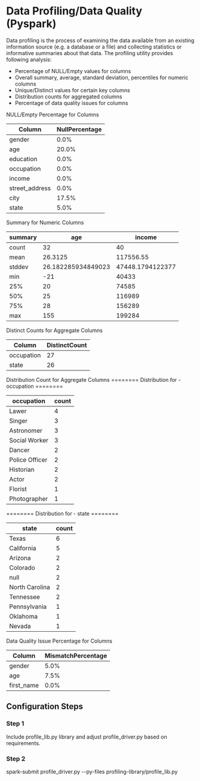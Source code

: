 # Data Profiling/Data Quality (Pyspark)
Data profiling is the process of examining the data available from an existing information source (e.g. a database or a file) and collecting statistics or informative summaries about that data. The profiling utility provides following analysis:

- Percentage of NULL/Empty values for columns
- Overall summary, average, standard deviation, percentiles for numeric columns
- Unique/Distinct values for certain key columns
- Distribution counts for aggregated columns
- Percentage of data quality issues for columns 
 
NULL/Empty Percentage for Columns

|Column        |NullPercentage|
|--------------|--------------|
|gender        |0.0%          |
|age           |20.0%         |
|education     |0.0%          |
|occupation    |0.0%          |
|income        |0.0%          |
|street_address|0.0%          |
|city          |17.5%         |
|state         |5.0%          |

Summary for Numeric Columns

|summary|age               |income          |
|-------|------------------|----------------|
|count  |32                |40              |
|mean   |26.3125           |117556.55       |
|stddev |26.182285934849023|47448.1794122377|
|min    |-21               |40433           |
|25%    |20                |74585           |
|50%    |25                |116989          |
|75%    |28                |156289          |
|max    |155               |199284          |

Distinct Counts for Aggregate Columns

|Column    |DistinctCount|
|----------|-------------|
|occupation|27           |
|state     |26           |

Distribution Count for Aggregate Columns
======== Distribution for - occupation ========

|occupation    |count|
|--------------|-----|
|Lawer         |4    |
|Singer        |3    |
|Astronomer    |3    |
|Social Worker |3    |
|Dancer        |2    |
|Police Officer|2    |
|Historian     |2    |
|Actor         |2    |
|Florist       |1    |
|Photographer  |1    |

======== Distribution for - state ========

|state         |count|
|--------------|-----|
|Texas         |6    |
|California    |5    |
|Arizona       |2    |
|Colorado      |2    |
|null          |2    |
|North Carolina|2    |
|Tennessee     |2    |
|Pennsylvania  |1    |
|Oklahoma      |1    |
|Nevada        |1    |

Data Quality Issue Percentage for Columns

|Column    |MismatchPercentage|
|----------|------------------|
|gender    |5.0%              |
|age       |7.5%              |
|first_name|0.0%              |




## Configuration Steps

### Step 1
Include profile_lib.py library and adjust profile_driver.py based on requirements.

### Step 2
spark-submit profile_driver.py --py-files profiling-library/profile_lib.py